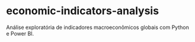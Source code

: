 # economic-indicators-analysis
Análise exploratória de indicadores macroeconômicos globais com Python e Power BI.
